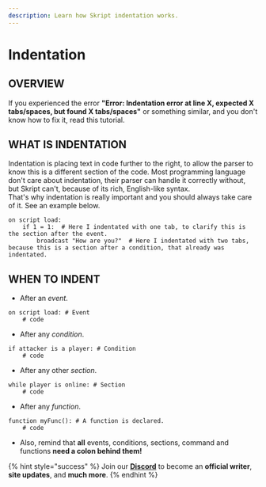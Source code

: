 ```yaml
---
description: Learn how Skript indentation works.
---
```


# Indentation

## OVERVIEW

If you experienced the error **"Error: Indentation error at line X, expected X tabs/spaces, but found X tabs/spaces"** or something similar, and you don't know how to fix it, read this tutorial.

## WHAT IS INDENTATION <a id="1-what-is-indentation"></a>

Indentation is placing text in code further to the right, to allow the parser to know this is a different section of the code. Most programming language don't care about indentation, their parser can handle it correctly without, but Skript can't, because of its rich, English-like syntax.  
That's why indentation is really important and you should always take care of it. See an example below.

```text
on script load: 
    if 1 = 1:  # Here I indentated with one tab, to clarify this is the section after the event.
        broadcast "How are you?"  # Here I indentated with two tabs, because this is a section after a condition, that already was indentated.    
```

## WHEN TO INDENT <a id="2-rules-of-indentation"></a>

* After an _event_.

```text
on script load: # Event
    # code
```

* After any _condition_.

```text
if attacker is a player: # Condition
    # code
```

* After any other _section_.

```text
while player is online: # Section
    # code
```

* After any _function_.

```text
function myFunc(): # A function is declared.
    # code
```

* Also, remind that **all** events, conditions, sections, command and functions **need a colon behind them!**

{% hint style="success" %}
Join our **[Discord](https://discord.gg/TYhH5bK)** to become an **official writer**, **site updates**, and **much more**.
{% endhint %}
